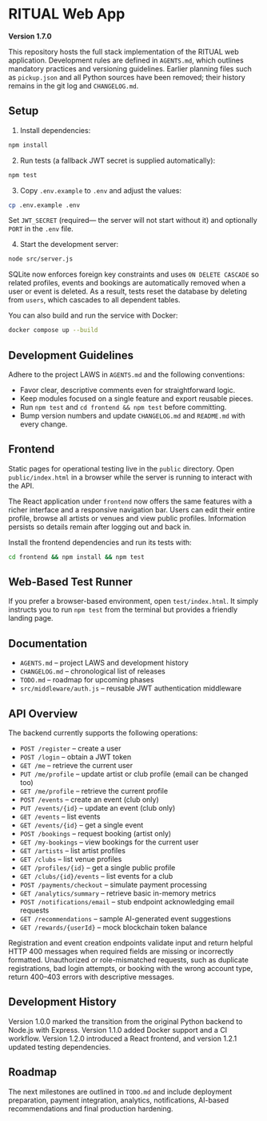 # RITUAL Web App

**Version 1.7.0**

This repository hosts the full stack implementation of the RITUAL web application. Development rules are defined in `AGENTS.md`, which outlines mandatory practices and versioning guidelines. Earlier planning files such as `pickup.json` and all Python sources have been removed; their history remains in the git log and `CHANGELOG.md`.

## Setup

1. Install dependencies:

```bash
npm install
```

2. Run tests (a fallback JWT secret is supplied automatically):

```bash
npm test
```

3. Copy `.env.example` to `.env` and adjust the values:

```bash
cp .env.example .env
```

Set `JWT_SECRET` (required— the server will not start without it) and optionally `PORT` in the `.env` file.

4. Start the development server:

```bash
node src/server.js
```

SQLite now enforces foreign key constraints and uses `ON DELETE CASCADE` so related profiles, events and bookings are automatically removed when a user or event is deleted.
As a result, tests reset the database by deleting from `users`, which cascades to all dependent tables.

You can also build and run the service with Docker:

```bash
docker compose up --build
```

## Development Guidelines

Adhere to the project LAWS in `AGENTS.md` and the following conventions:

- Favor clear, descriptive comments even for straightforward logic.
- Keep modules focused on a single feature and export reusable pieces.
- Run `npm test` and `cd frontend && npm test` before committing.
- Bump version numbers and update `CHANGELOG.md` and `README.md` with every change.

## Frontend

Static pages for operational testing live in the `public` directory. Open `public/index.html` in a browser while the server is running to interact with the API.

The React application under `frontend` now offers the same features with a richer interface and a responsive navigation bar. Users can edit their entire profile, browse all artists or venues and view public profiles. Information persists so details remain after logging out and back in.

Install the frontend dependencies and run its tests with:

```bash
cd frontend && npm install && npm test
```


## Web-Based Test Runner

If you prefer a browser-based environment, open `test/index.html`. It simply instructs you to run `npm test` from the terminal but provides a friendly landing page.

## Documentation

- `AGENTS.md` &ndash; project LAWS and development history
- `CHANGELOG.md` &ndash; chronological list of releases
- `TODO.md` &ndash; roadmap for upcoming phases
- `src/middleware/auth.js` &ndash; reusable JWT authentication middleware

## API Overview

The backend currently supports the following operations:

- `POST /register` – create a user
- `POST /login` – obtain a JWT token
- `GET /me` – retrieve the current user
- `PUT /me/profile` – update artist or club profile (email can be changed too)
- `GET /me/profile` – retrieve the current profile
- `POST /events` – create an event (club only)
- `PUT /events/{id}` – update an event (club only)
- `GET /events` – list events
- `GET /events/{id}` – get a single event
- `POST /bookings` – request booking (artist only)
- `GET /my-bookings` – view bookings for the current user
- `GET /artists` – list artist profiles
- `GET /clubs` – list venue profiles
- `GET /profiles/{id}` – get a single public profile
- `GET /clubs/{id}/events` – list events for a club
- `POST /payments/checkout` – simulate payment processing
- `GET /analytics/summary` – retrieve basic in-memory metrics
- `POST /notifications/email` – stub endpoint acknowledging email requests
- `GET /recommendations` – sample AI-generated event suggestions
- `GET /rewards/{userId}` – mock blockchain token balance

Registration and event creation endpoints validate input and return helpful
HTTP 400 messages when required fields are missing or incorrectly formatted.
Unauthorized or role-mismatched requests, such as duplicate registrations,
bad login attempts, or booking with the wrong account type, return 400–403
errors with descriptive messages.

## Development History

Version 1.0.0 marked the transition from the original Python backend to Node.js with Express. Version 1.1.0 added Docker support and a CI workflow. Version 1.2.0 introduced a React frontend, and version 1.2.1 updated testing dependencies.

## Roadmap

The next milestones are outlined in `TODO.md` and include deployment preparation, payment integration, analytics, notifications, AI-based recommendations and final production hardening.


